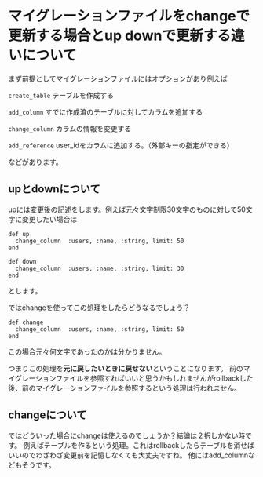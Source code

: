 # マイグレーションファイルをchangeで更新する場合とup downで更新する違いについて

まず前提としてマイグレーションファイルにはオプションがあり例えば

`create_table` テーブルを作成する

`add_column` すでに作成済のテーブルに対してカラムを追加する

`change_column` カラムの情報を変更する

`add_reference` user_idをカラムに追加する。（外部キーの指定ができる）

などがあります。

## upとdownについて

upには変更後の記述をします。例えば元々文字制限30文字のものに対して50文字に変更したい場合は

```
def up
  change_column  :users, :name, :string, limit: 50
end

def down
  change_column  :users, :name, :string, limit: 30
end
```

とします。

ではchangeを使ってこの処理をしたらどうなるでしょう？
```
def change
  change_column  :users, :name, :string, limit: 50
end
```

この場合元々何文字であったのかは分かりません。

つまりこの処理を**元に戻したいときに戻せない**ということになります。
前のマイグレーションファイルを参照すればいいと思うかもしれませんがrollbackした後、前のマイグレーションファイルを参照するという処理は行われません。


## changeについて
ではどういった場合にchangeは使えるのでしょうか？結論は２択しかない時です。
例えばテーブルを作るという処理。これはrollbackしたらテーブルを消せばいいのでわざわざ変更前を記憶しなくても大丈夫ですね。
他にはadd_columnなどもそうです。






